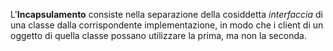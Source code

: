 L'**Incapsulamento** consiste nella separazione della cosiddetta _interfaccia_ di una classe dalla corrispondente implementazione, in modo che i client di un oggetto di quella classe possano utilizzare la prima, ma non la seconda.<br />